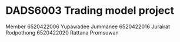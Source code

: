 # DADS6003 Trading model project

Member 
6520422006 Yupawadee Jummanee 
6520422016 Jurairat Rodpothong 
6520422020 Rattana Promsuwan
